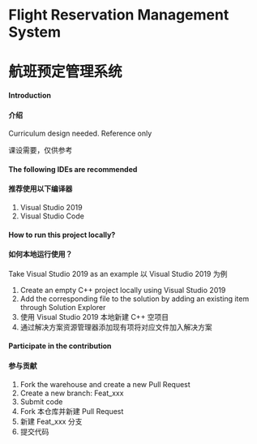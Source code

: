 # Flight Reservation Management System
# 航班预定管理系统

#### Introduction
#### 介绍

Curriculum design needed. Reference only

课设需要，仅供参考

#### The following IDEs are recommended
#### 推荐使用以下编译器

1.  Visual Studio 2019
2.  Visual Studio Code

#### How to run this project locally?
#### 如何本地运行使用？

Take Visual Studio 2019 as an example
以 Visual Studio 2019 为例

1. Create an empty C++ project locally using Visual Studio 2019
2. Add the corresponding file to the solution by adding an existing item through Solution Explorer
1. 使用  Visual Studio 2019 本地新建 C++ 空项目
2. 通过解决方案资源管理器添加现有项将对应文件加入解决方案

#### Participate in the contribution
#### 参与贡献

1.  Fork the warehouse and create a new Pull Request
2.  Create a new branch: Feat_xxx
3.  Submit code
1.  Fork 本仓库并新建 Pull Request
2.  新建 Feat_xxx 分支
3.  提交代码